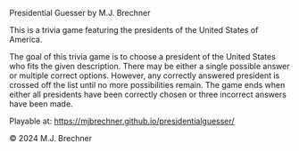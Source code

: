 Presidential Guesser by M.J. Brechner

This is a trivia game featuring the presidents of the United States of America.

The goal of this trivia game is to choose a president of the United States who fits the given description. There may be either a single possible answer or multiple correct options. However, any correctly answered president is crossed off the list until no more possibilities remain. The game ends when either all presidents have been correctly chosen or three
incorrect answers have been made.

Playable at: https://mjbrechner.github.io/presidentialguesser/

© 2024 M.J. Brechner